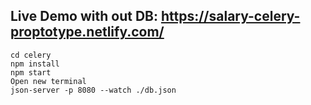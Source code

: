 ## Live Demo with out DB: https://salary-celery-proptotype.netlify.com/

```
cd celery
npm install
npm start
Open new terminal
json-server -p 8080 --watch ./db.json
```